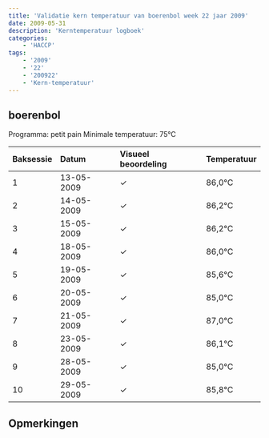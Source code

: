 ```yaml
---
title: 'Validatie kern temperatuur van boerenbol week 22 jaar 2009'
date: 2009-05-31
description: 'Kerntemperatuur logboek'
categories:
    - 'HACCP'
tags:
    - '2009'
    - '22'
    - '200922'
    - 'Kern-temperatuur'
---
```


## boerenbol

Programma: petit pain
Minimale temperatuur: 75°C

| Baksessie | Datum | Visueel beoordeling | Temperatuur |
|:---|:---|:---|:---|
| 1 | 13-05-2009 | &check; | 86,0°C |
| 2 | 14-05-2009 | &check; | 86,2°C |
| 3 | 15-05-2009 | &check; | 86,2°C |
| 4 | 18-05-2009 | &check; | 86,0°C |
| 5 | 19-05-2009 | &check; | 85,6°C |
| 6 | 20-05-2009 | &check; | 85,0°C |
| 7 | 21-05-2009 | &check; | 87,0°C |
| 8 | 23-05-2009 | &check; | 86,1°C |
| 9 | 28-05-2009 | &check; | 85,0°C |
| 10 | 29-05-2009 | &check; | 85,8°C |

## Opmerkingen


